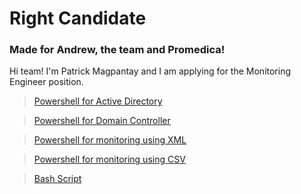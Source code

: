 # Right Candidate
### Made for Andrew, the team and Promedica!

Hi team! I'm Patrick Magpantay and I am applying for the Monitoring Engineer position.

>[Powershell for Active Directory](https://github.com/midnightkali/right-candidate/tree/main/system-sctipts/gpo-domain-update)

>[Powershell for Domain Controller](https://github.com/midnightkali/right-candidate/tree/main/system-sctipts/monitor-domain-controller)

>[Powershell for monitoring using XML](https://github.com/midnightkali/right-candidate/tree/main/system-sctipts/laptop-battery-monitoring)

>[Powershell for monitoring using CSV](https://github.com/midnightkali/right-candidate/tree/main/system-sctipts/monitor-services)

>[Bash Script](https://github.com/midnightkali/right-candidate/tree/main/system-sctipts/monitor-cpu-bash)
